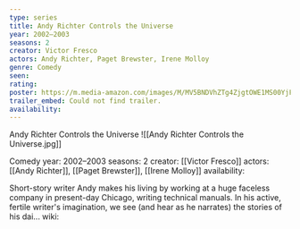 ```yaml
---
type: series
title: Andy Richter Controls the Universe
year: 2002–2003
seasons: 2
creator: Victor Fresco
actors: Andy Richter, Paget Brewster, Irene Molloy
genre: Comedy
seen:
rating: 
poster: https://m.media-amazon.com/images/M/MV5BNDVhZTg4ZjgtOWE1MS00YjFjLWFiOGEtZTM4OTc1YWVlNDIwXkEyXkFqcGdeQXVyMTA0MTM5NjI2._V1_SX300.jpg
trailer_embed: Could not find trailer.
availability:
---
```

Andy Richter Controls the Universe
![[Andy Richter Controls the Universe.jpg]]

Comedy
year: 2002–2003
seasons: 2
creator: [[Victor Fresco]]
actors: [[Andy Richter]], [[Paget Brewster]], [[Irene Molloy]]
availability:

Short-story writer Andy makes his living by working at a huge faceless company in present-day Chicago, writing technical manuals. In his active, fertile writer's imagination, we see (and hear as he narrates) the stories of his dai...
wiki: 


